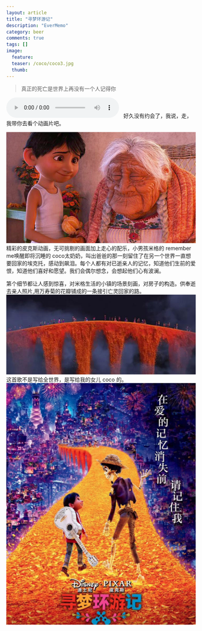 ```yaml
---
layout: article
title: "寻梦环游记"
description: "EverMemo"
category: beer
comments: true
tags: []
image:
  feature:
  teaser: /coco/coco3.jpg
  thumb:
---
```

> 真正的死亡是世界上再没有一个人记得你

<audio src="/images/coco/rememberme.mp3" controls="controls">  </audio>  
好久没有约会了，我说，走，我带你去看个动画片吧。

![](/images/coco/coco3.jpg)  
精彩的皮克斯动画，无可挑剔的画面加上走心的配乐，小男孩米格的 remember me唤醒即将沉睡的 coco太奶奶，叫出爸爸的那一刻留住了在另一个世界一直想要回家的埃克托，感动到飙泪。每个人都有对已逝亲人的记忆，知道他们生前的爱恨，知道他们喜好和愿望。我们会偶尔想念，会想起他们心有波澜。  

第个细节都让人感到惊喜，对米格生活的小镇的场景刻画，对房子的构造。供奉逝去亲人照片,用万寿菊的花瓣铺成的一条接引亡灵回家的路。
![](/images/coco/coco1.jpg)  
这首歌不是写给全世界，是写给我的女儿 coco 的。
![](/images/coco/coco2.jpg)  

